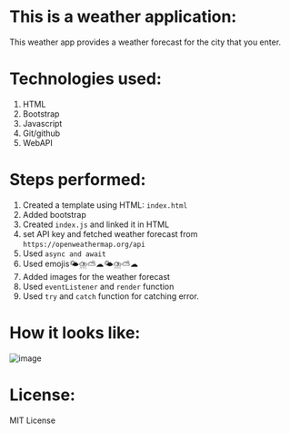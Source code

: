 # This is a weather application:

This weather app provides a weather forecast for the city that you enter.

# Technologies used:

1. HTML
2. Bootstrap
3. Javascript
4. Git/github
5. WebAPI

# Steps performed:

1. Created a template using HTML: `index.html`
2. Added bootstrap
3. Created `index.js` and linked it in HTML
4. set API key and fetched weather forecast from `https://openweathermap.org/api`
5. Used `async and await `
6. Used emojis🌤⛈⛅☁🌤⛈⛅☁
7. Added images for the weather forecast
8. Used `eventListener` and `render` function
9. Used `try` and `catch` function for catching error.

# How it looks like:
![image](https://user-images.githubusercontent.com/44516907/109634759-b879bd00-7b9d-11eb-8572-81b65851144a.png)
# License:

MIT License
